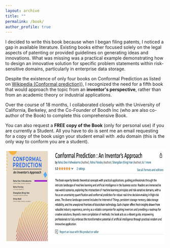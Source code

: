 ```yaml
---
layout: archive
title: ""
permalink: /book/
author_profile: true
---
```



<head>
<style>
table {
  font-family: arial, sans-serif;
  border-collapse: collapse;
  width: 100%;
}

td, th {
  border: 1px solid #dddddd;
  text-align: left;
  padding: 8px;
}

tr:nth-child(even) {
  background-color: #dddddd;
}
</style>
</head>



<body>

<p>I decided to write this book because when I began filing patents, I noticed a gap in available literature. Existing books either focused solely on the legal aspects of patenting or provided guidelines on generating ideas and innovations. What was missing was a practical example demonstrating how to design an innovative solution for specific problem statements within risk-sensitive domains, particularly in enterprise data storage.</p>

<p>Despite the existence of only four books on Conformal Prediction as listed on <a href="https://en.wikipedia.org/wiki/Conformal_prediction#Books" target="_blank">Wikipedia (Conformal prediction)</a>), I recognized the need for a fifth book that would approach the topic from an <b>inventor's perspective</b>, rather than from an academic theory or industrial applications.</p>

<p>Over the course of 18 months, I collaborated closely with the University of California, Berkeley, and the Co-Founder of Boodh Inc (who are also co-author of the Book) to complete this comprehensive Book.</p>

<p>You can also request a <b>FREE copy of the Book</b> (only for personal use) if you are currently a Student. All you have to do is sent me an email requesting for a copy of the book usign your student email with .edu domain (this is the only way to conform you are a student).</p>

<div style="display: flex; align-items: flex-start;">
  <a href="https://www.amazon.com/Conformal-Prediction-Rahul-Deo-Vishwakarma/dp/B0CY43HQRX" target="_blank">
    <img src="/images/book.png" alt="Book Cover" width="1050" height="300" style="margin-right: 30px;">
  </a>
</div>

</body>
